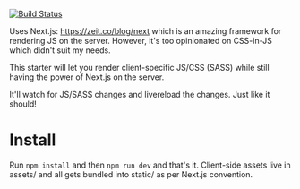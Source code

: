 [![Build Status](https://travis-ci.org/OutThisLife/nextjs-starter.svg?branch=master)](https://travis-ci.org/OutThisLife/nextjs-starter)

Uses Next.js: https://zeit.co/blog/next which is an amazing framework for rendering JS on the server. However, it's too opinionated on CSS-in-JS which didn't suit my needs.

This starter will let you render client-specific JS/CSS (SASS) while still having the power of Next.js on the server.

It'll watch for JS/SASS changes and livereload the changes. Just like it should!

# Install
Run `npm install` and then `npm run dev` and that's it. Client-side assets live in assets/ and all gets bundled into static/ as per Next.js convention.
